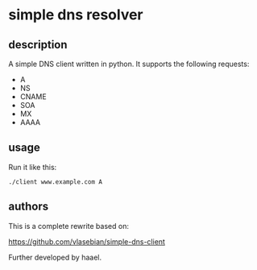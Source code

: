 # simple dns resolver

## description

A simple DNS client written in python. It supports the following requests: 
- A  
- NS   
- CNAME  
- SOA  
- MX  
- AAAA  

## usage

Run it like this:

`./client www.example.com A`

## authors

This is a complete rewrite based on:

<https://github.com/vlasebian/simple-dns-client>

Further developed by haael.



